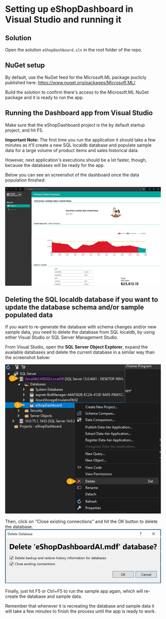 # Setting up eShopDashboard in Visual Studio and running it

## Solution

Open the solution `eShopDashboard.sln` in the root folder of the repo.

## NuGet setup 

By default, use the NuGet feed for the Microsoft.ML package puclicly published here: https://www.nuget.org/packages/Microsoft.ML/

Build the solution to confirm there's access to the Microsoft.ML NuGet package and it is ready to run the app.

## Running the Dashboard app from Visual Studio

Make sure that the eShopDashboard project is the by default startup project, and hit F5.

**Important Note:** The first time you run the application it should take a few minutes as it'll create a new SQL localdb database and populate sample data for a large volume of product items and sales historical data.

However, next application's executions should be a lot faster, though, because the databases will be ready for the app.

Below you can see an screenshot of the dashboard once the data population finished:

![image](./images/eShopDashboard.png)

 
## Deleting the SQL localdb database if you want to update the database schema and/or sample populated data

If you want to re-generate the database with schema changes and/or new sample data, you need to delete the database from SQL localdb, by using either Visual Studio or SQL Server Management Studio.

From Visual Studio, open the **SQL Server Object Explorer**, expand the available databases and delete the current database in a similar way than the screenshot below: 

![image](./images/vs-delete-db.png)

Then, click on "Close existing connections" and hit the OK button to delete the database.
![image](./images/vs-delete-db-prompt.png)

Finally, just hit F5 or Ctrl+F5 to run the sample app again, which will re-create the database and sample data. 

Remember that whenever it is recreating the database and sample data it will take a few minutes to finish the process until the app is ready to work.


